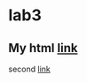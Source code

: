 # lab3

## My html [link](https://github.com/chaomander2018/lab3/blob/master/RMarkdownPractice.html)


second [link](chaomander2018.github.io/lab3/RMarkdownPractice.html)
